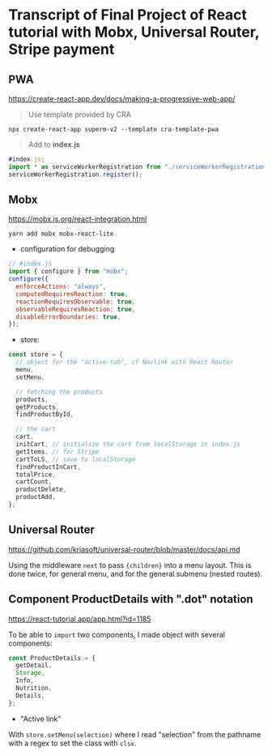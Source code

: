 # Transcript of Final Project of React tutorial with Mobx, Universal Router, Stripe payment

## PWA

<https://create-react-app.dev/docs/making-a-progressive-web-app/>

> Use template provided by CRA

`npx create-react-app superm-v2 --template cra-template-pwa`

> Add to **index.js**

```js
#index.js;
import * as serviceWorkerRegistration from "./serviceWorkerRegistration";
serviceWorkerRegistration.register();
```

## Mobx

<https://mobx.js.org/react-integration.html>

`yarn add mobx mobx-react-lite`

- configuration for debugging

```js
// #index.js
import { configure } from "mobx";
configure({
  enforceActions: "always",
  computedRequiresReaction: true,
  reactionRequiresObservable: true,
  observableRequiresReaction: true,
  disableErrorBoundaries: true,
});
```

- store:

```js
const store = {
  // object for the "active-tab", cf Navlink with React Router
  menu,
  setMenu,

  // fetching the products
  products,
  getProducts,
  findProductById,

  // the cart
  cart,
  initCart, // initialize the cart from localStorage in index.js
  getItems, // for Stripe
  cartToLS, // save to localStorage
  findProductInCart,
  totalPrice,
  cartCount,
  productDelete,
  productAdd,
};
```

## Universal Router

<https://github.com/kriasoft/universal-router/blob/master/docs/api.md>

Using the middleware `next` to pass `{children}` into a menu layout. This is done twice, for general menu, and for the general submenu (nested routes).

## Component **ProductDetails** with ".dot" notation

<https://react-tutorial.app/app.html?id=1185>

To be able to `import` two components, I made object with several components:

```js
const ProductDetails = {
  getDetail,
  Storage,
  Info,
  Nutrition,
  Details,
};
```

- "Active link"

With `store.setMenu(selection)` where I read "selection" from the pathname with a regex to set the class with `clsx`.
